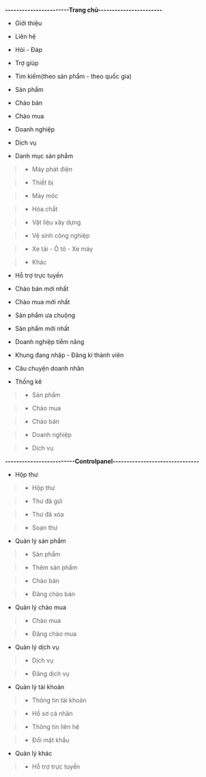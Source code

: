 **-----------------------Trang chủ-----------------------**

- Giới thiệu

- Liên hệ

- Hỏi - Đáp

- Trợ giúp

- Tìm kiếm(theo sản phẩm - theo quốc gia)

- Sản phẩm

- Chào bán

- Chào mua

- Doanh nghiệp

- Dịch vụ


- Danh mục sản phẩm

> + Máy phát điện

> + Thiết bị

> + Máy móc

> + Hóa chất

> + Vật liệu xây dựng

> + Vệ sinh công nghiệp

> + Xe tải - Ô tô - Xe máy

> + Khác

- Hỗ trợ trực tuyến

- Chào bán mơi nhất

- Chào mua mới nhất

- Sản phẩm ưa chuộng

- Sản phẩm mới nhất

- Doanh nghiệp tiềm năng



- Khung đang nhập - Đăng kí thành viên

- Câu chuyện doanh nhân

- Thống kê

> + Sản phẩm

> + Chào mua

> + Chào bán

> + Doanh nghiệp

> + Dịch vụ


**-------------------------Controlpanel-------------------------------**

-  Hộp thư

> + Hộp thư

> + Thư đã gửi

> + Thư đã xóa

> + Soạn thư

- Quản lý sản phẩm

> + Sản phẩm

> + Thêm sản phẩm

> + Chào bán

> + Đăng chào bán

- Quản lý chào mua

> + Chào mua

> + Đăng chào mua

- Quản lý dịch vụ

> + Dịch vụ

> + Đăng dịch vụ

- Quản lý tài khoản

> + Thông tin tài khoản

> + Hồ sơ cá nhân

> + Thông tin liên hệ

> + Đổi mật khẩu

- Quản lý khác

> + Hỗ trợ trực tuyến